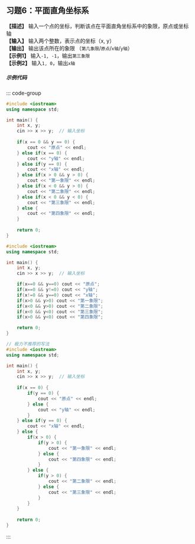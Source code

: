 ## 习题6：平面直角坐标系 <Badge type="tip" text="课堂习题" />

**【描述】** 输入一个点的坐标，判断该点在平面直角坐标系中的象限，原点或坐标轴 <br/>
**【输入】** 输入两个整数，表示点的坐标（x, y） <br/>
**【输出】** 输出该点所在的象限 （`第几象限`/`原点`/`x轴`/`y轴`）<br/>
**【示例1】** 输入`-1, -1`，输出`第三象限` <br/>
**【示例2】** 输入`1, 0`，输出`x轴` <br/>

##### 示例代码

<PasswordProtected>

::: code-group
```cpp [写法1]
#include <iostream>
using namespace std;

int main() {
    int x, y;
    cin >> x >> y;  // 输入坐标
    
    if(x == 0 && y == 0) {
        cout << "原点" << endl;
    } else if(x == 0) {
        cout << "y轴" << endl;
    } else if(y == 0) {
        cout << "x轴" << endl;
    } else if(x > 0 && y > 0) {
        cout << "第一象限" << endl;
    } else if(x < 0 && y > 0) {
        cout << "第二象限" << endl;
    } else if(x < 0 && y < 0) {
        cout << "第三象限" << endl;
    } else {
        cout << "第四象限" << endl;
    }
    
    return 0;
}
```

```cpp [写法2]
#include <iostream>
using namespace std;

int main() {
    int x, y;
    cin >> x >> y;  // 输入坐标

    if(x==0 && y==0) cout << "原点";
    if(x==0 && y!=0) cout << "y轴";
    if(x!=0 && y==0) cout << "x轴";
    if(x>0 && y>0) cout << "第一象限";
    if(x<0 && y>0) cout << "第二象限";
    if(x<0 && y<0) cout << "第三象限";
    if(x>0 && y<0) cout << "第四象限";

    return 0;
}
```

```cpp [写法3]
// 极力不推荐的写法
#include <iostream>
using namespace std;

int main() {
    int x, y;
    cin >> x >> y;  // 输入坐标
    
    if(x == 0) {
        if(y == 0) {
            cout << "原点" << endl;
        } else {
            cout << "y轴" << endl;
        }
    } else if(y == 0) {
        cout << "x轴" << endl;
    } else {
        if(x > 0) {
            if(y > 0) {
                cout << "第一象限" << endl;
            } else {
                cout << "第四象限" << endl;
            }
        } else {
            if(y > 0) {
                cout << "第二象限" << endl;
            } else {
                cout << "第三象限" << endl;
            }
        }
    }
    
    return 0;
}
```
:::

</PasswordProtected>

